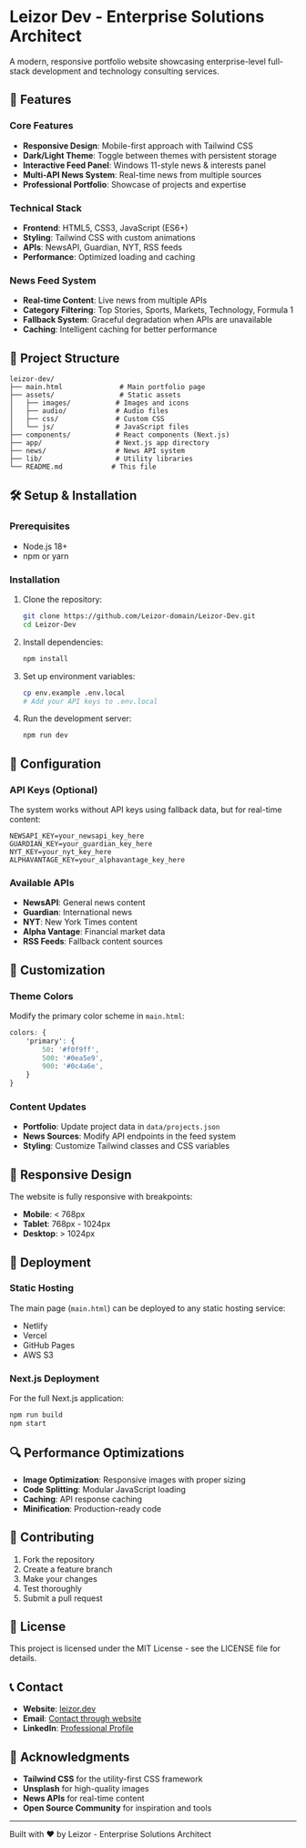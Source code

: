 # Leizor Dev - Enterprise Solutions Architect

A modern, responsive portfolio website showcasing enterprise-level full-stack development and technology consulting services.

## 🚀 Features

### Core Features
- **Responsive Design**: Mobile-first approach with Tailwind CSS
- **Dark/Light Theme**: Toggle between themes with persistent storage
- **Interactive Feed Panel**: Windows 11-style news & interests panel
- **Multi-API News System**: Real-time news from multiple sources
- **Professional Portfolio**: Showcase of projects and expertise

### Technical Stack
- **Frontend**: HTML5, CSS3, JavaScript (ES6+)
- **Styling**: Tailwind CSS with custom animations
- **APIs**: NewsAPI, Guardian, NYT, RSS feeds
- **Performance**: Optimized loading and caching

### News Feed System
- **Real-time Content**: Live news from multiple APIs
- **Category Filtering**: Top Stories, Sports, Markets, Technology, Formula 1
- **Fallback System**: Graceful degradation when APIs are unavailable
- **Caching**: Intelligent caching for better performance

## 📁 Project Structure

```
leizor-dev/
├── main.html              # Main portfolio page
├── assets/                # Static assets
│   ├── images/           # Images and icons
│   ├── audio/            # Audio files
│   ├── css/              # Custom CSS
│   └── js/               # JavaScript files
├── components/           # React components (Next.js)
├── app/                  # Next.js app directory
├── news/                 # News API system
├── lib/                  # Utility libraries
└── README.md            # This file
```

## 🛠️ Setup & Installation

### Prerequisites
- Node.js 18+ 
- npm or yarn

### Installation
1. Clone the repository:
   ```bash
   git clone https://github.com/Leizor-domain/Leizor-Dev.git
   cd Leizor-Dev
   ```

2. Install dependencies:
   ```bash
   npm install
   ```

3. Set up environment variables:
   ```bash
   cp env.example .env.local
   # Add your API keys to .env.local
   ```

4. Run the development server:
   ```bash
   npm run dev
   ```

## 🔧 Configuration

### API Keys (Optional)
The system works without API keys using fallback data, but for real-time content:

```env
NEWSAPI_KEY=your_newsapi_key_here
GUARDIAN_KEY=your_guardian_key_here
NYT_KEY=your_nyt_key_here
ALPHAVANTAGE_KEY=your_alphavantage_key_here
```

### Available APIs
- **NewsAPI**: General news content
- **Guardian**: International news
- **NYT**: New York Times content
- **Alpha Vantage**: Financial market data
- **RSS Feeds**: Fallback content sources

## 🎨 Customization

### Theme Colors
Modify the primary color scheme in `main.html`:
```css
colors: {
    'primary': {
        50: '#f0f9ff',
        500: '#0ea5e9',
        900: '#0c4a6e',
    }
}
```

### Content Updates
- **Portfolio**: Update project data in `data/projects.json`
- **News Sources**: Modify API endpoints in the feed system
- **Styling**: Customize Tailwind classes and CSS variables

## 📱 Responsive Design

The website is fully responsive with breakpoints:
- **Mobile**: < 768px
- **Tablet**: 768px - 1024px
- **Desktop**: > 1024px

## 🚀 Deployment

### Static Hosting
The main page (`main.html`) can be deployed to any static hosting service:
- Netlify
- Vercel
- GitHub Pages
- AWS S3

### Next.js Deployment
For the full Next.js application:
```bash
npm run build
npm start
```

## 🔍 Performance Optimizations

- **Image Optimization**: Responsive images with proper sizing
- **Code Splitting**: Modular JavaScript loading
- **Caching**: API response caching
- **Minification**: Production-ready code

## 🤝 Contributing

1. Fork the repository
2. Create a feature branch
3. Make your changes
4. Test thoroughly
5. Submit a pull request

## 📄 License

This project is licensed under the MIT License - see the LICENSE file for details.

## 📞 Contact

- **Website**: [leizor.dev](https://leizor.dev)
- **Email**: [Contact through website](https://leizor.dev/contact.html)
- **LinkedIn**: [Professional Profile](https://linkedin.com/in/leizor)

## 🙏 Acknowledgments

- **Tailwind CSS** for the utility-first CSS framework
- **Unsplash** for high-quality images
- **News APIs** for real-time content
- **Open Source Community** for inspiration and tools

---

Built with ❤️ by Leizor - Enterprise Solutions Architect
